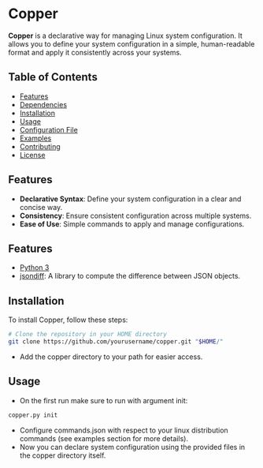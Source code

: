 # Copper

**Copper** is a declarative way for managing Linux system configuration. It allows you to define your system configuration in a simple, human-readable format and apply it consistently across your systems.

## Table of Contents

- [Features](#features)
- [Dependencies](#dependencies)
- [Installation](#installation)
- [Usage](#usage)
- [Configuration File](#configuration-file)
- [Examples](#examples)
- [Contributing](#contributing)
- [License](#license)

## Features

- **Declarative Syntax**: Define your system configuration in a clear and concise way.
- **Consistency**: Ensure consistent configuration across multiple systems.
- **Ease of Use**: Simple commands to apply and manage configurations.

## Features

- [Python 3](https://www.python.org/)
- [jsondiff](https://github.com/xlwings/jsondiff): A library to compute the difference between JSON objects.

## Installation

To install Copper, follow these steps:

```bash
# Clone the repository in your HOME directory
git clone https://github.com/yourusername/copper.git "$HOME/"
```
- Add the copper directory to your path for easier access.

## Usage

- On the first run make sure to run with argument init:
```bash
copper.py init
```
- Configure commands.json with respect to your linux distribution commands (see examples section for more details).
- Now you can declare system configuration using the provided files in the copper directory itself.
